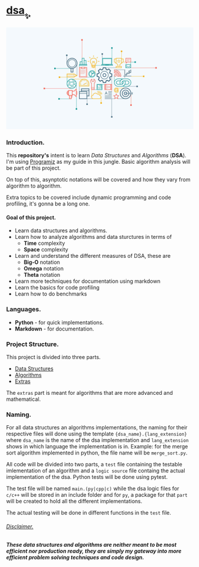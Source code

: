 # <u>dsa</u><sub><sub>✨</sub></sub>

![DSA][dsa_picture]

### Introduction.
This __repository's__ intent is to learn _Data Structures_ and _Algorithms_ (**DSA**). I'm using [Programiz][programiz] as my guide in this jungle. Basic algorithm analysis will be part of this project.

On top of this, asynptotic notations will be covered and how they vary from algorithm to algorithm.

Extra topics to be covered include dynamic programming and code profiling, it's gonna be a long one.

#### Goal of this project.
- Learn data structures and algorithms.
- Learn how to analyze algorithms and data sturctures in terms of
  - __Time__ complexity
  - __Space__ complexity
- Learn and understand the different measures of DSA, these are
  - __Big-O__ notation
  - __Omega__ notation
  - __Theta__ notation
- Learn more techniques for documentation using markdown
- Learn the basics for code profiling
- Learn how to do benchmarks

### Languages.
- __Python__ - for quick implementations.
- __Markdown__ - for documentation.

### Project Structure.
This project is divided into three parts.
- [Data Structures][data_structures]
- [Algorithms][algorithms]
- [Extras][extras]

The `extras` part is meant for algorithms that are more advanced and mathematical.

### Naming.
For all data structures an algorithms implementations, the naming for their respective files will done using the template `{dsa_name}.{lang_extension}` where `dsa_name` is the name of the dsa implementation and `lang_extension` shows in which language the implementation is in. Example: for the merge sort algorithm implemented in python, the file name will be `merge_sort.py`.

All code will be divided into two parts, a `test` file containing the testable imlementation of an algorithm and a `logic source` file containg the actual implementation of the dsa. Python tests will be done using pytest.

The test file will be named `main.(py|cpp|c)` while the dsa logic files for `c/c++` will be stored in an include folder and for `py`, a package for that `part` will be created to hold all the different implementations.

The actual testing will be done in different functions in the `test` file.

###### <u>_Disclaimer._</u>
__*These data structures and algorithms are neither meant to be most efficient nor production ready, they are simply my gateway into more efficient problem solving techniques and code design.*__

[programiz]: https://www.programiz.com/dsa
[dsa_picture]: ./assets/dsa-intro-picture.jpg
[data_structures]: ./dsa/index.md
[algorithms]: ./algo/index.md
[extras]: ./extras/index.md
